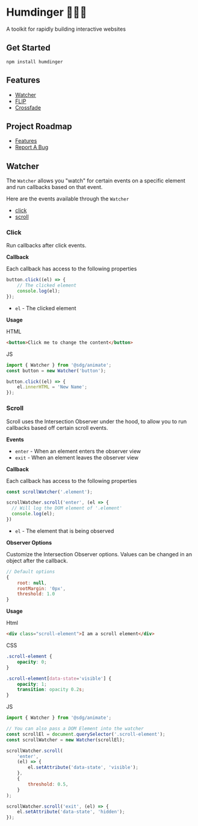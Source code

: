 # Humdinger 🙈🙉🙊

A toolkit for rapidly building interactive websites

## Get Started

`npm install humdinger`

## Features

- [Watcher](#Watcher)
- [FLIP](#FLIP)
- [Crossfade](#Crossfade)

## Project Roadmap

- [Features](https://github.com/sdghi/animate/labels/enhancement)
- [Report A Bug](https://github.com/sdghi/animate/issues)

## Watcher

The `Watcher` allows you "watch" for certain events on a specific element and run callbacks based on that event.

Here are the events available through the `Watcher`

- [click](#click)
- [scroll](#scroll)

### Click

Run callbacks after click events.

**Callback**

Each callback has access to the following properties

```js
button.click((el) => {
	// The clicked element
	console.log(el);
});
```

- `el` - The clicked element

**Usage**

HTML

```html
<button>Click me to change the content</button>
```

JS

```js
import { Watcher } from '@sdg/animate';
const button = new Watcher('button');

button.click((el) => {
	el.innerHTML = 'New Name';
});
```

### Scroll

Scroll uses the Intersection Observer under the hood, to allow you to run callbacks based off certain scroll events.

**Events**

- `enter` - When an element enters the observer view
- `exit` - When an element leaves the observer view

**Callback**

Each callback has access to the following properties

```js
const scrollWatcher('.element');

scrollWatcher.scroll('enter', (el => {
  // Will log the DOM element of '.element'
  console.log(el);
})
```

- `el` - The element that is being observed

**Observer Options**

Customize the Intersection Observer options. Values can be changed in an object after the callback.

```js
// Default options
{
	root: null,
	rootMargin: '0px',
	threshold: 1.0
}
```

**Usage**

Html

```html
<div class="scroll-element">I am a scroll element</div>
```

CSS

```css
.scroll-element {
	opacity: 0;
}

.scroll-element[data-state='visible'] {
	opacity: 1;
	transition: opacity 0.2s;
}
```

JS

```js
import { Watcher } from '@sdg/animate';

// You can also pass a DOM Element into the watcher
const scrollEl = document.querySelector('.scroll-element');
const scrollWatcher = new Watcher(scrollEl);

scrollWatcher.scroll(
	'enter',
	(el) => {
		el.setAttribute('data-state', 'visible');
	},
	{
		threshold: 0.5,
	}
);

scrollWatcher.scroll('exit', (el) => {
	el.setAttribute('data-state', 'hidden');
});
```
